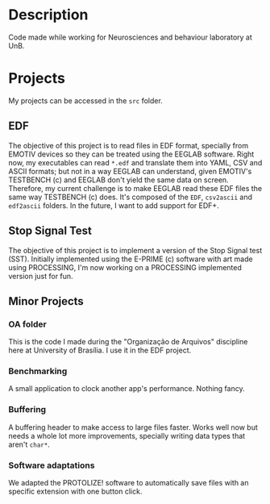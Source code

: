 # Description

Code made while working for Neurosciences
and behaviour laboratory at UnB.

# Projects

My projects can be accessed in the `src` folder.

EDF
---

The objective of this project is to read files in EDF format, specially from EMOTIV devices so they can be treated using the EEGLAB software. Right now, my executables can read `*.edf` and translate them into YAML, CSV and ASCII formats; but not in a way EEGLAB can understand, given EMOTIV's TESTBENCH (c) and EEGLAB don't yield the same data on screen. Therefore, my current challenge is to make EEGLAB read these EDF files the same way TESTBENCH (c) does. It's composed of the `EDF`, `csv2ascii` and `edf2ascii` folders. In the future, I want to add support for EDF+.

Stop Signal Test
----------------

The objective of this project is to implement a version of the Stop Signal test (SST). Initially implemented using the E-PRIME (c) software with art made using PROCESSING, I'm now working on a PROCESSING implemented version just for fun. 

Minor Projects
--------------

### OA folder ###

This is the code I made during the "Organização de Arquivos" discipline here at University of Brasília. I use it in the EDF project.

### Benchmarking ###

A small application to clock another app's performance. Nothing fancy.

### Buffering ###

A buffering header to make access to large files faster. Works well now but needs a whole lot more improvements, specially writing data types that aren't `char*`.

### Software adaptations ###

We adapted the PROTOLIZE! software to automatically save files with an specific extension with one button click.
